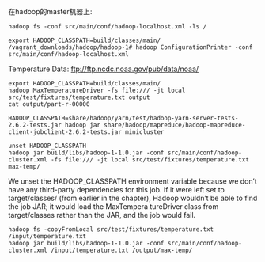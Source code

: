 在hadoop的master机器上:
```
hadoop fs -conf src/main/conf/hadoop-localhost.xml -ls /
```

```
export HADOOP_CLASSPATH=build/classes/main/
/vagrant_downloads/hadoop/hadoop-1# hadoop ConfigurationPrinter -conf src/main/conf/hadoop-localhost.xml
```

Temperature Data:
ftp://ftp.ncdc.noaa.gov/pub/data/noaa/
```
export HADOOP_CLASSPATH=build/classes/main/
hadoop MaxTemperatureDriver -fs file:/// -jt local src/test/fixtures/temperature.txt output
cat output/part-r-00000
```

```
HADOOP_CLASSPATH=share/hadoop/yarn/test/hadoop-yarn-server-tests-2.6.2-tests.jar hadoop jar share/hadoop/mapreduce/hadoop-mapreduce-client-jobclient-2.6.2-tests.jar minicluster
```

```
unset HADOOP_CLASSPATH
hadoop jar build/libs/hadoop-1-1.0.jar -conf src/main/conf/hadoop-cluster.xml -fs file:/// -jt local src/test/fixtures/temperature.txt max-temp/
```
We unset the HADOOP_CLASSPATH environment variable because we don’t have any third-party dependencies for this job. If it were left set to target/classes/ (from earlier in the chapter), Hadoop wouldn’t be able to find the job JAR; it would load the MaxTempera tureDriver class from target/classes rather than the JAR, and the job would fail.


```
hadoop fs -copyFromLocal src/test/fixtures/temperature.txt /input/temperature.txt
hadoop jar build/libs/hadoop-1-1.0.jar -conf src/main/conf/hadoop-cluster.xml /input/temperature.txt /output/max-temp/
```

